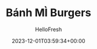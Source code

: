 ---
draft: true # Use this only for setting draft status
hidden: false # Use this to hide unwanted recipes
slug: # <post-title>
title: 'Bánh MÌ Burgers'
description: "Discover a world of flavor from the comfort of your kitchen with globally inspired recipes on the menu every week this month. Up next is a burger with Vietnamese-style ingredients that is as delicious as it is unique. The pork patties are blended with fragrant fresh herbs and citrusy lemongrass, then topped with a sriracha mayo for a little heat. P.S.: When you order one of these deliciously diverse meals, you’ll be entered for the chance to win an all-expenses paid trip to Asia or a pair of tickets to a food tour in a city of your choosing, courtesy of our friends at Secret Food Tours."
image: https://img.hellofresh.com/f_auto,fl_lossy,q_auto,w_1200/hellofresh_s3/image/banh-mi-burgers-25d65020.jpg
date: 2023-12-01T03:59:34+00:00
author: HelloFresh

tags: ['Spicy']
categories: "main course"
cuisines: "American"
allergens: ['Eggs', 'Soy', 'Wheat', 'Milk']

calories: 960
preptime: ['30 minutes']
cooktime: # 180 = 3 Hours | In minutes
totaltime: PT30M
servings: 2

links:
  - description: "Discover a world of flavor from the comfort of your kitchen with globally inspired recipes on the menu every week this month. Up next is a burger with Vietnamese-style ingredients that is as delicious as it is unique. The pork patties are blended with fragrant fresh herbs and citrusy lemongrass, then topped with a sriracha mayo for a little heat. P.S.: When you order one of these deliciously diverse meals, you’ll be entered for the chance to win an all-expenses paid trip to Asia or a pair of tickets to a food tour in a city of your choosing, courtesy of our friends at Secret Food Tours."
    website: https://www.hellofresh.com/recipes/banh-mi-burgers-5b3681f830006c131c5b32b2
    image: https://img.hellofresh.com/f_auto,fl_lossy,q_auto,w_1200/hellofresh_s3/image/banh-mi-burgers-25d65020.jpg
 
weight: # 1 | You can add weight to some posts to override the default sorting (date descending)

comments: false # Keep False

ingredients: ['1 unit Shallot', '1 unit Lime', '1 unit Lemongrass', '¼ ounce Mint', '1 unit Persian Cucumber', '4 unit Carrots', '4 tablespoon Mayonnaise', '2 teaspoon Sriracha', '10 ounce Ground Pork', '1 tablespoon Soy Sauce', '1 teaspoon Thai Seasoning Blend', '2 unit Brioche Buns', '2 teaspoon Vegetable Oil', ' Salt', ' Pepper']

instructionTitles: ['Preheat Oven and Prep Aromatics', 'Prep Veggies and Roast Carrots', 'Make Sriracha Mayo', 'Shape Pork Patties', 'Cook Pork Patties', 'Finish and Serve']
instructions: ['Wash and dry all produce. Adjust rack to middle position and preheat oven to 400 degrees. Halve, peel, and finely chop shallot. Zest lime until you have 1 tsp zest, then halve. Peel outer layers from lemongrass until you get to tender core. Finely mince core. Pick and finely chop enough mint leaves to give you 1 TBSP.', 'Cut cucumber in half lengthwise, then slice into thin half-moons. Peel carrots, then cut into 3-inch lengths. Cut each length into thin wedges. Toss carrots on a baking sheet with a drizzle of oil and a pinch of salt and pepper. Roast in oven until lightly browned and tender, 15-20 minutes, tossing halfway through.', 'Meanwhile, in a small bowl, combine mayonnaise, a squeeze of lime juice, and up to half the sriracha (use less if you like it mild). Set aside.', 'In a medium bowl, combine pork, lemongrass, lime zest, shallot, 1 TBSP soy sauce (we sent more), half the mint, Thai seasoning, and remaining sriracha (to taste). Season with salt and pepper. Shape mixture into two evenly sized patties with your hands (they should be slightly wider than the buns).', 'Heat a drizzle of oil in a large pan over medium heat. Add patties to pan and cook until browned and no longer pink in center, 4-5 minutes per side. Meanwhile, split buns in half and place on another baking sheet. Toast in oven until golden brown, 3-5 minutes. Once carrots are done, sprinkle mint leaves (to taste) and a squeeze of lime juice over wedges.', 'Spread sriracha mayo on buns, then fill with patties, cucumber, and any remaining mint (to taste). Serve with carrot fries to the side.']
---